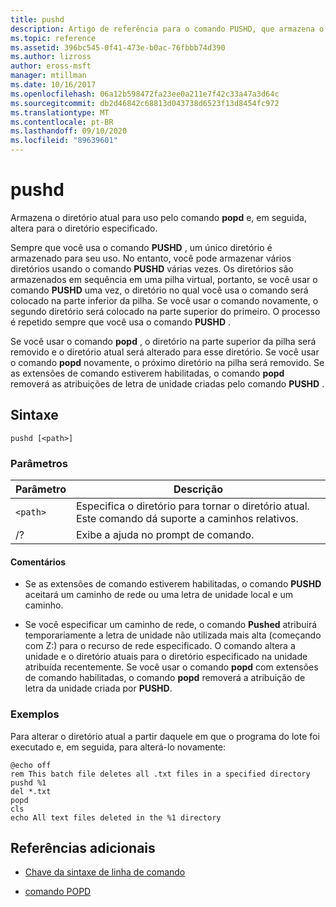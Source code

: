 ```yaml
---
title: pushd
description: Artigo de referência para o comando PUSHD, que armazena o diretório atual para uso pelo comando POPD e, em seguida, muda para o diretório especificado.
ms.topic: reference
ms.assetid: 396bc545-0f41-473e-b0ac-76fbbb74d390
ms.author: lizross
author: eross-msft
manager: mtillman
ms.date: 10/16/2017
ms.openlocfilehash: 06a12b598472fa23ee0a211e7f42c33a47a3d64c
ms.sourcegitcommit: db2d46842c68813d043738d6523f13d8454fc972
ms.translationtype: MT
ms.contentlocale: pt-BR
ms.lasthandoff: 09/10/2020
ms.locfileid: "89639601"
---
```

# <a name="pushd"></a>pushd

Armazena o diretório atual para uso pelo comando **popd** e, em seguida, altera para o diretório especificado.

Sempre que você usa o comando **PUSHD** , um único diretório é armazenado para seu uso. No entanto, você pode armazenar vários diretórios usando o comando **PUSHD** várias vezes. Os diretórios são armazenados em sequência em uma pilha virtual, portanto, se você usar o comando **PUSHD** uma vez, o diretório no qual você usa o comando será colocado na parte inferior da pilha. Se você usar o comando novamente, o segundo diretório será colocado na parte superior do primeiro. O processo é repetido sempre que você usa o comando **PUSHD** .

Se você usar o comando **popd** , o diretório na parte superior da pilha será removido e o diretório atual será alterado para esse diretório. Se você usar o comando **popd** novamente, o próximo diretório na pilha será removido. Se as extensões de comando estiverem habilitadas, o comando **popd** removerá as atribuições de letra de unidade criadas pelo comando **PUSHD** .

## <a name="syntax"></a>Sintaxe

```
pushd [<path>]
```

### <a name="parameters"></a>Parâmetros

| Parâmetro | Descrição |
|--|--|
| `<path>` | Especifica o diretório para tornar o diretório atual. Este comando dá suporte a caminhos relativos. |
| /? | Exibe a ajuda no prompt de comando. |

#### <a name="remarks"></a>Comentários

- Se as extensões de comando estiverem habilitadas, o comando **PUSHD** aceitará um caminho de rede ou uma letra de unidade local e um caminho.

- Se você especificar um caminho de rede, o comando **Pushed** atribuirá temporariamente a letra de unidade não utilizada mais alta (começando com Z:) para o recurso de rede especificado. O comando altera a unidade e o diretório atuais para o diretório especificado na unidade atribuída recentemente. Se você usar o comando **popd** com extensões de comando habilitadas, o comando **popd** removerá a atribuição de letra da unidade criada por **PUSHD**.

### <a name="examples"></a>Exemplos

Para alterar o diretório atual a partir daquele em que o programa do lote foi executado e, em seguida, para alterá-lo novamente:

```
@echo off
rem This batch file deletes all .txt files in a specified directory
pushd %1
del *.txt
popd
cls
echo All text files deleted in the %1 directory
```

## <a name="additional-references"></a>Referências adicionais

- [Chave da sintaxe de linha de comando](command-line-syntax-key.md)

- [comando POPD](popd.md)
